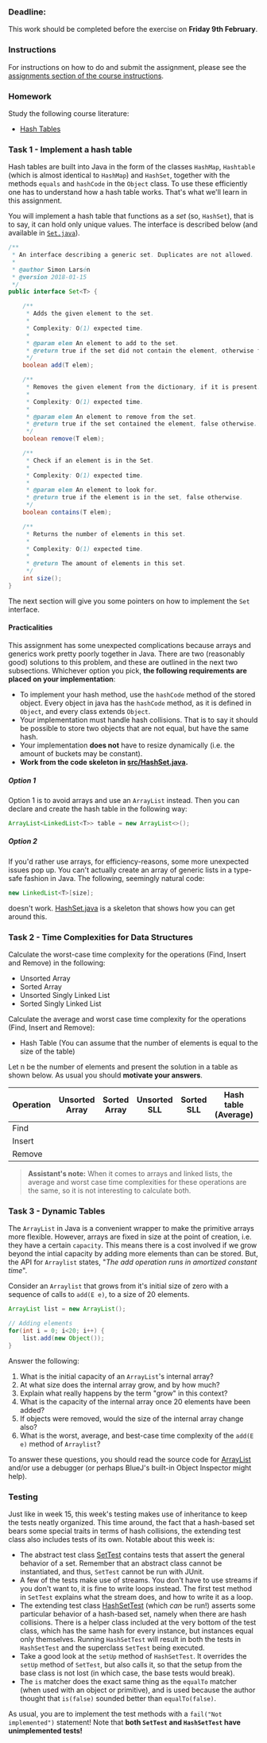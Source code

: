 ### Deadline:
This work should be completed before the exercise on **Friday 9th February**.

### Instructions
For instructions on how to do and submit the assignment, please see the
[assignments section of the course instructions](https://gits-15.sys.kth.se/inda-17/course-instructions#assignments).

### Homework
Study the following course literature:

* [Hash Tables](http://www.nada.kth.se/~snilsson/algoritmer/hashtabell/)

### Task 1 - Implement a hash table
Hash tables are built into Java in the form of the classes `HashMap`,
`Hashtable` (which is almost identical to `HashMap`) and `HashSet`, together
with the methods `equals` and `hashCode` in the `Object` class. To use these
efficiently one has to understand how a hash table works.  That's what we'll
learn in this assignment.

You will implement a hash table that functions as a _set_ (so, `HashSet`), that
is to say, it can hold only unique values. The interface is described below
(and available in [`Set.java`](src/Set.java)).

```java
/**
 * An interface describing a generic set. Duplicates are not allowed.
 *
 * @author Simon Larsén
 * @version 2018-01-15
 */
public interface Set<T> {

    /**
     * Adds the given element to the set.
     *
     * Complexity: O(1) expected time.
     *
     * @param elem An element to add to the set.
     * @return true if the set did not contain the element, otherwise false.
     */
    boolean add(T elem);

    /**
     * Removes the given element from the dictionary, if it is present.
     *
     * Complexity: O(1) expected time.
     *
     * @param elem An element to remove from the set.
     * @return true if the set contained the element, false otherwise.
     */
    boolean remove(T elem);

    /**
     * Check if an element is in the Set.
     *
     * Complexity: O(1) expected time.
     *
     * @param elem An element to look for.
     * @return true if the element is in the set, false otherwise.
     */
    boolean contains(T elem);

    /**
     * Returns the number of elements in this set.
     *
     * Complexity: O(1) expected time.
     *
     * @return The amount of elements in this set.
     */
    int size();
}
```
The next section will give you some pointers on how to implement the `Set`
interface.

#### Practicalities
This assignment has some unexpected complications because arrays and generics
work pretty poorly together in Java. There are two (reasonably good) solutions
to this problem, and these are outlined in the next two subsections. Whichever
option you pick, **the following requirements are placed on your
implementation**:

* To implement your hash method, use the `hashCode` method of the stored
  object. Every object in java has the `hashCode` method, as it is defined in
  `Object`, and every class extends `Object`.
* Your implementation must handle hash collisions. That is to say it should be
  possible to store two objects that are not equal, but have the same hash.
* Your implementation **does not** have to resize dynamically (i.e. the amount
  of buckets may be constant).
* **Work from the code skeleton in [src/HashSet.java](src/HashSet.java).**

##### Option 1
Option 1 is to avoid arrays and use an `ArrayList` instead. Then
you can declare and create the hash table in the following way:

```java
ArrayList<LinkedList<T>> table = new ArrayList<>();
```

##### Option 2
If you'd rather use arrays, for efficiency-reasons, some more unexpected issues
pop up. You can't actually create an array of generic lists in a type-safe
fashion in Java. The following, seemingly natural code:

```java
new LinkedList<T>[size];
```

doesn't work. [HashSet.java](src/HashSet.java) is a skeleton that shows how you
can get around this.

### Task 2 - Time Complexities for Data Structures
Calculate the worst-case time complexity for the operations (Find, Insert and Remove) in the following:

* Unsorted Array
* Sorted Array
* Unsorted Singly Linked List
* Sorted Singly Linked List

Calculate the average and worst case time complexity for the operations (Find, Insert and Remove):

* Hash Table (You can assume that the number of elements is equal to the size of the table)

Let n be the number of elements and present the solution in a table as shown
below. As usual you should **motivate your answers**.

| Operation   | Unsorted Array   | Sorted Array   | Unsorted SLL   | Sorted SLL   | Hash table (Average) | Hash table (Worst)  |
| ----------- | ---------------- | -------------- | -------------- | ------------ | ----------------     | ------------------- |
| Find        |                  |                |                |              |                      |                     |
| Insert      |                  |                |                |              |                      |                     |
| Remove      |                  |                |                |              |                      |                     |

> **Assistant's note:** When it comes to arrays and linked lists, the average
> and worst case time complexities for these operations are the same, so it is
> not interesting to calculate both.

### Task 3 - Dynamic Tables
The `ArrayList` in Java is a convenient wrapper to make the primitive arrays
more flexible.  However, arrays are fixed in size at the point of creation,
i.e. they have a certain `capacity`. This means there is a cost involved if we
grow beyond the intial capacity by adding more elements than can be stored.
But, the API for `Arraylist` states, "*The add operation runs in amortized
constant time*".

Consider an `Arraylist` that grows from it's initial size of zero with a
sequence of calls to `add(E e)`, to a size of 20 elements.

```java
ArrayList list = new ArrayList();

// Adding elements
for(int i = 0; i<20; i++) {
    list.add(new Object());
}
```

Answer the following:

1. What is the initial capacity of an `ArrayList`'s internal array?
2. At what size does the internal array grow, and by how much?
3. Explain what really happens by the term "grow" in this context?
4. What is the capacity of the internal array once 20 elements have been added?
5. If objects were removed, would the size of the internal array change also?
6. What is the worst, average, and best-case time complexity of the `add(E e)`
   method of `Arraylist`?

To answer these questions, you should read the source code for
[ArrayList](https://zgrepcode.com/java/openjdk/9/java.base/java/util/arraylist.java)
and/or use a debugger (or perhaps BlueJ's built-in Object Inspector might help).

### Testing
Just like in week 15, this week's testing makes use of inheritance to keep the
tests neatly organized. This time around, the fact that a hash-based set bears
some special traits in terms of hash collisions, the extending test class also
includes tests of its own. Notable about this week is:

* The abstract test class [SetTest](src/SetTest.java) contains tests that assert
  the general behavior of a set. Remember that an abstract class cannot be
  instantiated, and thus, `SetTest` cannot be run with JUnit.
* A few of the tests make use of streams. You don't have to use streams if you
  don't want to, it is fine to write loops instead. The first test method in
  `SetTest` explains what the stream does, and how to write it as a loop.
* The extending test class [HashSetTest](src/HashSetTest.java) (which _can_ be
  run!) asserts some particular behavior of a hash-based set, namely when
  there are hash collisions. There is a helper class included at the very bottom
  of the test class, which has the same hash for every instance, but instances
  equal only themselves. Running `HashSetTest` will result in both the tests in
  `HashSetTest` and the superclass `SetTest` being executed.
* Take a good look at the `setUp` method of `HashSetTest`. It overrides the
  `setUp` method of `SetTest`, but also calls it, so that the setup from the
  base class is not lost (in which case, the base tests would break).
* The `is` matcher does the exact same thing as the `equalTo` matcher (when
  used with an object or primitive), and is used because the author thought
  that `is(false)` sounded better than `equalTo(false)`.

As usual, you are to implement the test methods with a `fail("Not implemented")`
statement! Note that **both `SetTest` and `HashSetTest` have unimplemented
tests!**

